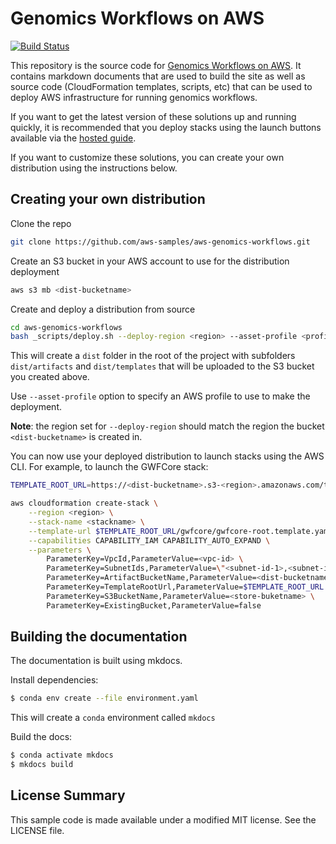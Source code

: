 # Genomics Workflows on AWS

[![Build Status](https://travis-ci.com/aws-samples/aws-genomics-workflows.svg?branch=master)](https://travis-ci.com/aws-samples/aws-genomics-workflows)

This repository is the source code for [Genomics Workflows on AWS](https://docs.opendata.aws/genomics-workflows).  It contains markdown documents that are used to build the site as well as source code (CloudFormation templates, scripts, etc) that can be used to deploy AWS infrastructure for running genomics workflows.

If you want to get the latest version of these solutions up and running quickly, it is recommended that you deploy stacks using the launch buttons available via the [hosted guide](https://docs.opendata.aws/genomics-workflows).

If you want to customize these solutions, you can create your own distribution using the instructions below.

## Creating your own distribution

Clone the repo

```bash
git clone https://github.com/aws-samples/aws-genomics-workflows.git
```

Create an S3 bucket in your AWS account to use for the distribution deployment

```bash
aws s3 mb <dist-bucketname>
```

Create and deploy a distribution from source

```bash
cd aws-genomics-workflows
bash _scripts/deploy.sh --deploy-region <region> --asset-profile <profile-name> --asset-bucket s3://<dist-bucketname> test
```

This will create a `dist` folder in the root of the project with subfolders `dist/artifacts` and `dist/templates` that will be uploaded to the S3 bucket you created above.

Use `--asset-profile` option to specify an AWS profile to use to make the deployment.

**Note**: the region set for `--deploy-region` should match the region the bucket `<dist-bucketname>` is created in.

You can now use your deployed distribution to launch stacks using the AWS CLI. For example, to launch the GWFCore stack:

```bash
TEMPLATE_ROOT_URL=https://<dist-bucketname>.s3-<region>.amazonaws.com/test/templates

aws cloudformation create-stack \
    --region <region> \
    --stack-name <stackname> \
    --template-url $TEMPLATE_ROOT_URL/gwfcore/gwfcore-root.template.yaml \
    --capabilities CAPABILITY_IAM CAPABILITY_AUTO_EXPAND \
    --parameters \
        ParameterKey=VpcId,ParameterValue=<vpc-id> \
        ParameterKey=SubnetIds,ParameterValue=\"<subnet-id-1>,<subnet-id-2>,...\" \
        ParameterKey=ArtifactBucketName,ParameterValue=<dist-bucketname> \
        ParameterKey=TemplateRootUrl,ParameterValue=$TEMPLATE_ROOT_URL \
        ParameterKey=S3BucketName,ParameterValue=<store-buketname> \
        ParameterKey=ExistingBucket,ParameterValue=false

```

## Building the documentation

The documentation is built using mkdocs.

Install dependencies:

```bash
$ conda env create --file environment.yaml
```

This will create a `conda` environment called `mkdocs`

Build the docs:

```bash
$ conda activate mkdocs
$ mkdocs build
```

## License Summary

This sample code is made available under a modified MIT license. See the LICENSE file.